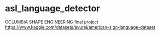 # asl_language_detector
COLUMBIA SHAPE ENGINEERING final project
https://www.kaggle.com/datasets/ayuraj/american-sign-language-dataset 
